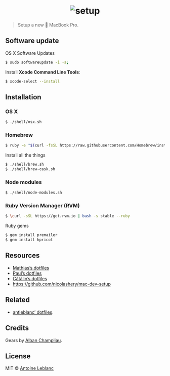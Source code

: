 <h1 align="center">
    <img src="https://rawgit.com/antleblanc/setup/master/media/logo.svg" alt="setup">
</h1>

> Setup a new  MacBook Pro.

## Software update

OS X Software Updates

```sh
$ sudo softwareupdate -i -a;
```

Install **Xcode Command Line Tools**:

```sh
$ xcode-select --install
```

## Installation

### OS X

```sh
$ ./shell/osx.sh
```

### Homebrew

```sh
$ ruby -e "$(curl -fsSL https://raw.githubusercontent.com/Homebrew/install/master/install)"
```

Install all the things

```sh
$ ./shell/brew.sh
$ ./shell/brew-cask.sh
```

### Node modules

```sh
$ ./shell/node-modules.sh
```

### Ruby Version Manager (RVM)

```sh
$ \curl -sSL https://get.rvm.io | bash -s stable --ruby
```

Ruby gems

```sh
$ gem install premailer
$ gem install hpricot
```

## Resources

- [Mathias’s dotfiles](https://github.com/mathiasbynens/dotfiles)
- [Paul’s dotfiles](https://github.com/paulirish/dotfiles)
- [Cătălin’s dotfiles](https://github.com/alrra/dotfiles)
- https://github.com/nicolashery/mac-dev-setup

## Related

- [antleblanc’ dotfiles](https://github.com/antleblanc/dotfiles).

## Credits

Gears by [Alban Champliau](https://thenounproject.com/alban.champliau/).

## License

MIT © [Antoine Leblanc](http://antleblanc.me)

